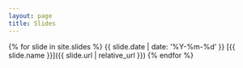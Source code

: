 ```yaml
---
layout: page
title: Slides
---
```


{% for slide in site.slides %}
  {{ slide.date | date: '%Y-%m-%d' }}
  [{{ slide.name }}]({{ slide.url | relative_url }})
{% endfor %}

